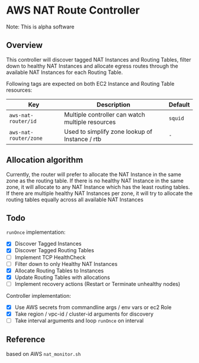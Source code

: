 # AWS NAT Route Controller

Note: This is alpha software

## Overview

This controller will discover tagged NAT Instances and Routing Tables, filter down to healthy NAT Instances and allocate egress routes through the available NAT Instances for each Routing Table.

Following tags are expected on both EC2 Instance and Routing Table resources:

| Key                  | Description                                      | Default |
|----------------------|--------------------------------------------------|---------|
|`aws-nat-router/id`   | Multiple controller can watch multiple resources | `squid` |
|`aws-nat-router/zone` | Used to simplify zone lookup of Instance / rtb   | `-`     |

## Allocation algorithm

Currently, the router will prefer to allocate the NAT Instance in the same zone as the routing table.
If there is no healthy NAT Instance in the same zone, it will allocate to any NAT Instance which has the least routing tables.
If there are multiple healthy NAT Instances per zone, it will try to allocate the routing tables equally across all available NAT Instances

## Todo

`runOnce` implementation:

- [x] Discover Tagged Instances
- [x] Discover Tagged Routing Tables
- [ ] Implement TCP HealthCheck
- [ ] Filter down to only Healthy NAT Instances
- [x] Allocate Routing Tables to Instances
- [x] Update Routing Tables with allocations
- [ ] Implement recovery actions (Restart or Terminate unhealthy nodes)

Controller implementation:

- [x] Use AWS secrets from commandline args / env vars or ec2 Role
- [x] Take region / vpc-id / cluster-id arguments for discovery
- [ ] Take interval arguments and loop `runOnce` on interval

## Reference

based on AWS `nat_monitor.sh`
